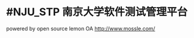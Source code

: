 #NJU_STP
南京大学软件测试管理平台
===========================
powered by open source lemon OA
http://www.mossle.com/
